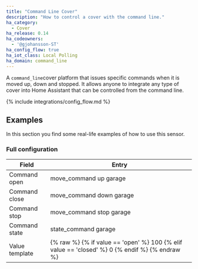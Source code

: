 ```yaml
---
title: "Command Line Cover"
description: "How to control a cover with the command line."
ha_category:
  - Cover
ha_release: 0.14
ha_codeowners:
  - '@gjohansson-ST'
ha_config_flow: true
ha_iot_class: Local Polling
ha_domain: command_line
---
```


A `command_line`cover platform that issues specific commands when it is moved up, down and stopped. It allows anyone to integrate any type of cover into Home Assistant that can be controlled from the command line.

{% include integrations/config_flow.md %}

## Examples

In this section you find some real-life examples of how to use this sensor.

### Full configuration

| Field | Entry |
| --- | --- |
| Command open | move_command up garage |
| Command close | move_command down garage |
| Command stop | move_command stop garage |
| Command state | state_command garage |
| Value template | {% raw %} {% if value == 'open' %} 100 {% elif value == 'closed' %} 0 {% endif %} {% endraw %} |
